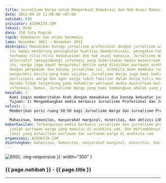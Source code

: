 ```yaml
---
title: Jurnalisme Warga untuk Memperkuat Demokrasi dan Hak Asasi Manusia
date: 2011-09-16 11:08:00 +07:00
nohibah: 650
inisiator: ACEHKITA.COM
lokasi: Aceh
dana: 350 Juta Rupiah
topik: Kebebasan dan etika bermedia
lama: November 2011 – November 2012
deskripsi: Memadukan konsep jurnalisme profesional dengan jurnalisme warga. Dua kekuatan
  ini mampu mendorong peningkatan kualitas demokratisasi, penegakan hukum, dsn penghormatan
  terhadap nilai-nilai kemanusiaan dan hak asasi manusia. Jurnalisme Warga menjadi
  alternatif (penyeimbang) informasi yang diberitakan media mainstream. Melalui kanal
  ini, warga juga dapat mengoreksi berita yang disajikan wartawan acehkita. Sebab,
  dengan perpaduan dua konsep jurnalisme ini, acehkita akan membuka ruang untuk warga
  mengoreksi berita yang kami sajikan. Jurnalisme Warga juga kami hadirkan untuk mendorong
  partisipasi warga dan agar warga lebih familiar dalam dunia tulis menulis, sehingga
  mereka tidak tergantung pada kehadiran wartawan media mainstream ketika ingin menyebarluaskan
  informasi. Namun, Jurnalisme Warga yang kami kembangkan adalah yang penuh etika.
masalah: |-
  Kami ingin memberitakan Aceh dengan memadukan dua konsep kekuatan jurnalisme: profesional dan citizen journalism. Namun Jurnalisme Warga tak terlalu tumbuh di Aceh, karena kekurangan pengetahuan terhadap genre yang satu ini, selain masih kurangnya ketersediaan ruang bagi warga untuk mempraktikkan citizen journalism.
  Tujuan: 1) Mengembangkan media berbasis Jurnalisme Profesional dan Jurnalisme Warga di Aceh. 2) Membangun hub antara jurnalisme profesional dengan jurnalisme warga. 3) Menciptakan reporter warga.
solusi: |-
  Memberikan porsi ruang 50:50 bagi Jurnalisme Warga dan Jurnalisme Profesional, melatih pelaku jurnalisme warga, dan mengadakan pelatihan etika pers dan nilai-nilai keberagaman, humanisme, dan HAM

  Mahasiswa, komunitas, masyarakat marginal, minoritas, dan aktivis LSM
keberhasilan: Terbangunnya media berbasis jurnalisme dan jurnalisme profesional, bertambahnya
  jumlah wartawan warga yang menulis di acehkita.com, dan bertambahnya jumlah konten
  lokal yang dihasilkan wartawan dan wartawan warga di acehkita.com
organisasi: ACEHKITA.COM
diuntungkan: mahasiswa, komunitas, masyarakat marginal, minoritas, dan aktivis LSM
---
```


![650](/static/img/hibahcmb/650.png){: .img-responsive }{: width="350" }

### {{ page.nohibah }} - {{ page.title }}

---
